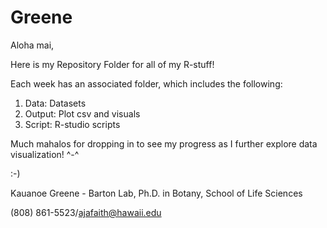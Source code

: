# Greene

Aloha mai,

Here is my Repository Folder for all of my R-stuff!

Each week has an associated folder, which includes the following:

1. Data: Datasets
2. Output: Plot csv and visuals
3. Script: R-studio scripts

Much mahalos for dropping in to see my progress as I further explore data visualization! ^-^


:-)


Kauanoe Greene - Barton Lab, Ph.D. in Botany, School of Life Sciences

(808) 861-5523/ajafaith@hawaii.edu


